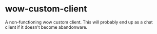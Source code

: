 # wow-custom-client
A non-functioning wow custom client. This will probably end up as a chat client if it doesn't become abandonware.
